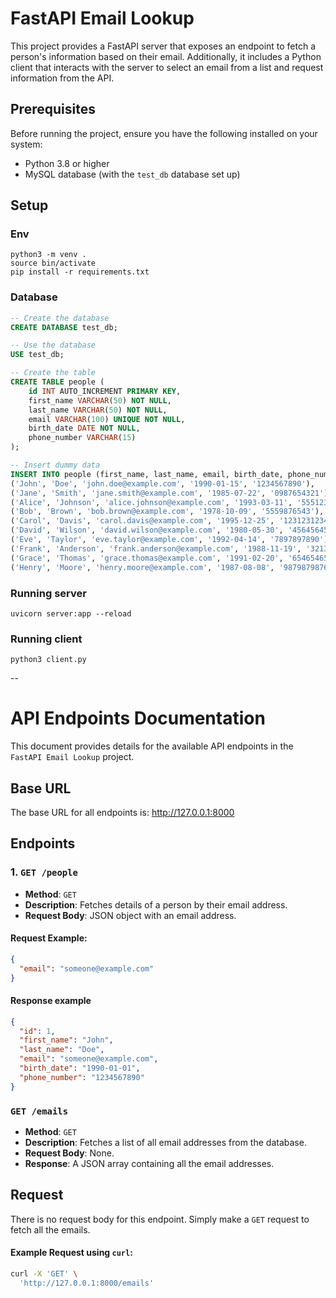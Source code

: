 # FastAPI Email Lookup

This project provides a FastAPI server that exposes an endpoint to fetch a person's information based on their email. Additionally, it includes a Python client that interacts with the server to select an email from a list and request information from the API.

## Prerequisites

Before running the project, ensure you have the following installed on your system:

- Python 3.8 or higher
- MySQL database (with the `test_db` database set up)

## Setup

### Env

```shell
python3 -m venv .
source bin/activate
pip install -r requirements.txt
```

### Database

```sql
-- Create the database
CREATE DATABASE test_db;

-- Use the database
USE test_db;

-- Create the table
CREATE TABLE people (
    id INT AUTO_INCREMENT PRIMARY KEY,
    first_name VARCHAR(50) NOT NULL,
    last_name VARCHAR(50) NOT NULL,
    email VARCHAR(100) UNIQUE NOT NULL,
    birth_date DATE NOT NULL,
    phone_number VARCHAR(15)
);

-- Insert dummy data
INSERT INTO people (first_name, last_name, email, birth_date, phone_number) VALUES
('John', 'Doe', 'john.doe@example.com', '1990-01-15', '1234567890'),
('Jane', 'Smith', 'jane.smith@example.com', '1985-07-22', '0987654321'),
('Alice', 'Johnson', 'alice.johnson@example.com', '1993-03-11', '5551234567'),
('Bob', 'Brown', 'bob.brown@example.com', '1978-10-09', '5559876543'),
('Carol', 'Davis', 'carol.davis@example.com', '1995-12-25', '1231231234'),
('David', 'Wilson', 'david.wilson@example.com', '1980-05-30', '4564564567'),
('Eve', 'Taylor', 'eve.taylor@example.com', '1992-04-14', '7897897890'),
('Frank', 'Anderson', 'frank.anderson@example.com', '1988-11-19', '3213213210'),
('Grace', 'Thomas', 'grace.thomas@example.com', '1991-02-20', '6546546543'),
('Henry', 'Moore', 'henry.moore@example.com', '1987-08-08', '9879879876');
```

### Running server

```shell
uvicorn server:app --reload
```
### Running client

```shell
python3 client.py
```

--

# API Endpoints Documentation

This document provides details for the available API endpoints in the `FastAPI Email Lookup` project.

## Base URL

The base URL for all endpoints is: http://127.0.0.1:8000


## Endpoints

### 1. `GET /people`

- **Method**: `GET`
- **Description**: Fetches details of a person by their email address.
- **Request Body**: JSON object with an email address.

#### Request Example:
```json
{
  "email": "someone@example.com"
}
```

#### Response example
```json
{
  "id": 1,
  "first_name": "John",
  "last_name": "Doe",
  "email": "someone@example.com",
  "birth_date": "1990-01-01",
  "phone_number": "1234567890"
}

```

### `GET /emails`

- **Method**: `GET`
- **Description**: Fetches a list of all email addresses from the database.
- **Request Body**: None.
- **Response**: A JSON array containing all the email addresses.

## Request

There is no request body for this endpoint. Simply make a `GET` request to fetch all the emails.

#### Example Request using `curl`:

```bash
curl -X 'GET' \
  'http://127.0.0.1:8000/emails'

